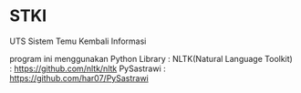 # STKI
UTS Sistem Temu Kembali Informasi

program ini menggunakan Python Library :
NLTK(Natural Language Toolkit) : https://github.com/nltk/nltk
PySastrawi : https://github.com/har07/PySastrawi
